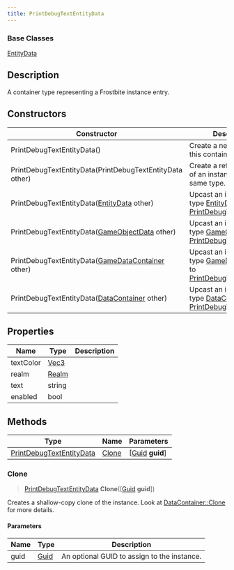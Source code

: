 ```yaml
---
title: PrintDebugTextEntityData
---
```

### Base Classes

[EntityData](EntityData)

## Description

A container type representing a Frostbite instance entry.

## Constructors

| Constructor                                                                         | Description                                                                                                                             |
| ----------------------------------------------------------------------------------- | --------------------------------------------------------------------------------------------------------------------------------------- |
| PrintDebugTextEntityData()                                                          | Create a new instance of this container type.                                                                                           |
| PrintDebugTextEntityData(PrintDebugTextEntityData other)                            | Create a reference copy of an instance of the same type.                                                                                |
| PrintDebugTextEntityData([EntityData](EntityData) other)                            | Upcast an instance of type [EntityData](EntityData) to [PrintDebugTextEntityData](PrintDebugTextEntityData).                            |
| PrintDebugTextEntityData([GameObjectData](GameObjectData) other)                    | Upcast an instance of type [GameObjectData](GameObjectData) to [PrintDebugTextEntityData](PrintDebugTextEntityData).                    |
| PrintDebugTextEntityData([GameDataContainer](GameDataContainer) other)              | Upcast an instance of type [GameDataContainer](GameDataContainer) to [PrintDebugTextEntityData](PrintDebugTextEntityData).              |
| PrintDebugTextEntityData([DataContainer](/vext/ref/shared/class/datacontainer) other) | Upcast an instance of type [DataContainer](/vext/ref/shared/class/datacontainer) to [PrintDebugTextEntityData](PrintDebugTextEntityData). |

## Properties

| Name      | Type                              | Description |
| --------- | --------------------------------- | ----------- |
| textColor | [Vec3](/vext/ref/shared/class/Vec3) |             |
| realm     | [Realm](Realm)                    |             |
| text      | string                            |             |
| enabled   | bool                              |             |

## Methods

| Type                                                 | Name            | Parameters                                     |
| ---------------------------------------------------- | --------------- | ---------------------------------------------- |
| [PrintDebugTextEntityData](PrintDebugTextEntityData) | [Clone](#clone) | \[[Guid](/vext/ref/shared/class/guid) **guid**\] |

### Clone

> [PrintDebugTextEntityData](PrintDebugTextEntityData) **Clone**(\[[Guid](/vext/ref/shared/class/guid) **guid**\])

Creates a shallow-copy clone of the instance. Look at [DataContainer::Clone](/vext/ref/shared/class/datacontainer#clone) for more details.

#### Parameters

| Name | Type         | Description                                 |
| ---- | ------------ | ------------------------------------------- |
| guid | [Guid](Guid) | An optional GUID to assign to the instance. |

